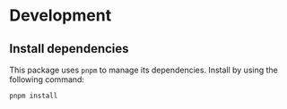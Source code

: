 # Development

## Install dependencies

This package uses `pnpm` to manage its dependencies. Install by using the following command: 

```
pnpm install
```
